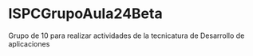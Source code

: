 # ISPCGrupoAula24Beta
Grupo de 10 para realizar actividades de la tecnicatura de Desarrollo de aplicaciones
